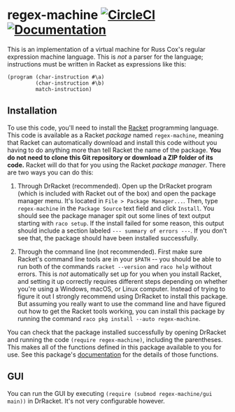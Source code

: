 # regex-machine [![CircleCI][circleci-badge]][circleci] [![Documentation][docs-badge]][docs]

This is an implementation of a virtual machine for Russ Cox's regular expression machine language.
This is *not* a parser for the language; instructions must be written in Racket as expressions like
this:

```
(program (char-instruction #\a)
         (char-instruction #\b)
         match-instruction)
```

## Installation

To use this code, you'll need to install the [Racket](http://racket-lang.org/) programming language.
This code is available as a Racket *package* named `regex-machine`, meaning that Racket can
automatically download and install this code without you having to do anything more than tell Racket
the name of the package. **You do not need to clone this Git repository or download a ZIP folder of
its code.** Racket will do that for you using the Racket *package manager*. There are two ways you
can do this:

1. Through DrRacket (recommended). Open up the DrRacket program (which is included with Racket out
of the box) and open the package manager menu. It's located in `File > Package Manager...`. Then,
type `regex-machine` in the `Package Source` text field and click `Install`. You should see the
package manager spit out some lines of text output starting with `raco setup`. If the install failed
for some reason, this output should include a section labeled `--- summary of errors ---`. If you
don't see that, the package should have been installed successfully.

2. Through the command line (not recommended). First make sure Racket's command line tools are in
your `$PATH` -- you should be able to run both of the commands `racket --version` and `raco help`
without errors. This is *not* automatically set up for you when you install Racket, and setting it
up correctly requires different steps depending on whether you're using a Windows, macOS, or Linux
computer. Instead of trying to figure it out I strongly recommend using DrRacket to install this
package. But assuming you really want to use the command line and have figured out how to get the
Racket tools working, you can install this package by running the command
`raco pkg install --auto regex-machine`.

You can check that the package installed successfully by opening DrRacket and running the code
`(require regex-machine)`, including the parentheses. This makes all of the functions defined in
this package available to you for use. See this package's [documentation][docs] for the details of
those functions.

## GUI

You can run the GUI by executing `(require (submod regex-machine/gui main))` in DrRacket. It's not
very configurable however.

[circleci]: https://circleci.com/gh/jackfirth/regex-machine
[circleci-badge]: https://circleci.com/gh/jackfirth/regex-machine.svg?style=svg
[docs]: http://docs.racket-lang.org/regex-vm/index.html
[docs-badge]: https://img.shields.io/badge/docs-published-blue.svg
